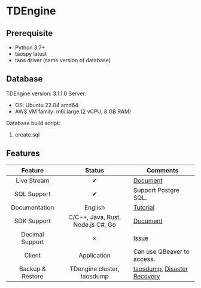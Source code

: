 # TDEngine

## Prerequisite

* Python 3.7+
* taospy latest
* taos driver (same version of database)

## Database

TDEngine version: 3.1.1.0
Server:

* OS: Ubuntu 22.04 amd64
* AWS VM family: m6i.large (2 vCPU, 8 GB RAM)

Database build script:

1. create.sql

## Features

|   Feature        |      Status        |           Comments                           |
|:----------------:|:------------------:|----------------------------------------------|
|  Live Stream     |  &#x2714;          | [Document](https://docs.tdengine.com/taos-sql/stream/)|
|  SQL Support     |  &#x2714;          | Support Postgre SQL.                         |
|  Documentation   |  English           | [Tutorial](https://docs.tdengine.com/)      |
|  SDK Support     | C/C++, Java, Rust, Node.js C#, Go | [Document](https://docs.tdengine.com/reference/connector/) |
|  Decimal Support |  &#x10102;         | [Issue](https://github.com/taosdata/TDengine/issues/3247) |
|  Client          |  Application       | Can use QBeaver to access.                   |
|  Backup & Restore| TDengine cluster, taosdump | [taosdump](https://docs.tdengine.com/reference/taosdump/), [Disaster Recovery](https://docs.tdengine.com/operation/tolerance/) |
